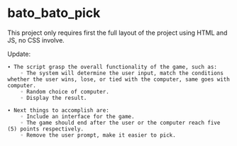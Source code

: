 # bato_bato_pick

This project only requires first the full layout of the project using HTML and JS, no CSS involve.

Update:

    ∙ The script grasp the overall functionality of the game, such as:
        ◦ The system will determine the user input, match the conditions whether the user wins, lose, or tied with the computer, same goes with computer.
        ◦ Random choice of computer.
        ◦ Display the result.
    
    ∙ Next things to accomplish are:
        ◦ Include an interface for the game.
        ◦ The game should end after the user or the computer reach five (5) points respectively.
        ◦ Remove the user prompt, make it easier to pick.